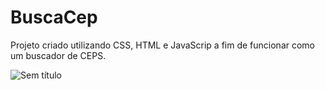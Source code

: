# BuscaCep

Projeto criado utilizando CSS, HTML e JavaScrip a fim de funcionar como um buscador de CEPS.

![Sem título](https://user-images.githubusercontent.com/112776678/211871381-f0211e1a-a4b7-4da1-8657-5060fb639bd3.png)
